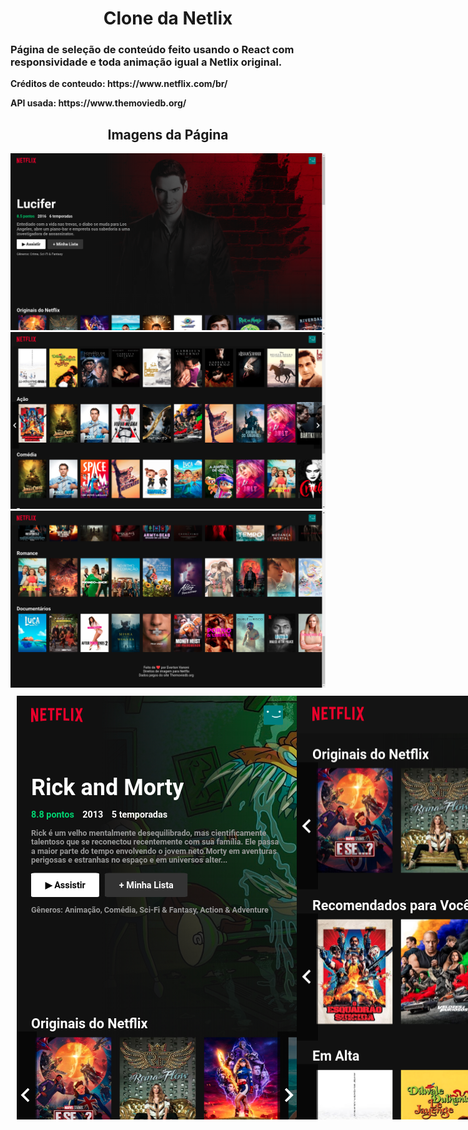 <h1 style="text-align: center;">Clone da Netlix</h1>
    <h3>Página de seleção de conteúdo feito usando o React com responsividade e toda animação igual a Netlix original.</h3>
    <strong>
        <p>Créditos de conteudo: https://www.netflix.com/br/</p>
        <p>API usada: https://www.themoviedb.org/</p>
    </strong>
    <h2 style="text-align: center;">Imagens da Página</h2>
    <img src="images/1.png" alt="">
    <img src="images/2.png" alt="">
    <img src="images/3.png" alt="">
    <div style="display: flex; padding:10px; white-space:nowrap">
        <img src="images/4.png" alt="">
        <img src="images/5.png" alt="">
        <img src="images/6.png" alt="">
    </div>
